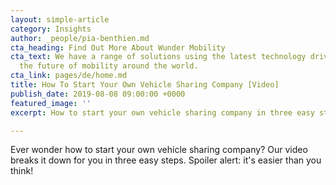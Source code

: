 ```yaml
---
layout: simple-article
category: Insights
author: _people/pia-benthien.md
cta_heading: Find Out More About Wunder Mobility
cta_text: We have a range of solutions using the latest technology driving forward
  the future of mobility around the world.
cta_link: pages/de/home.md
title: How To Start Your Own Vehicle Sharing Company [Video]
publish_date: 2019-08-08 09:00:00 +0000
featured_image: ''
excerpt: How to start your own vehicle sharing company in three easy steps!

---
```


Ever wonder how to start your own vehicle sharing company? Our video breaks it down for you in three easy steps. Spoiler alert: it's easier than you think! 